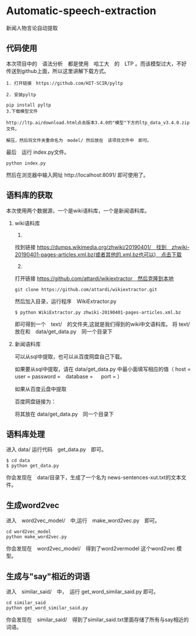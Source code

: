 # Automatic-speech-extraction
新闻人物言论自动提取

## 代码使用
本次项目中的　语法分析　都是使用　哈工大　的　LTP 。而该模型过大，不好传送到github上面，所以这里讲解下载方式。
	
    1. 打开链接　https://github.com/HIT-SCIR/pyltp

    2. 安装pyltp 

	pip install pyltp
    3.下载模型文件
	
    http://ltp.ai/download.html点击版本3.4.0的"模型"下方的ltp_data_v3.4.0.zip文件。
    
    解压，然后将文件夹重命名为　model/ 然后放在　该项目文件中　即可。

最后　运行 index.py文件。
```
python index.py
```
然后在浏览器中输入网址 http://localhost:8091/
即可使用了。
## 语料库的获取
本次使用两个数据源，一个是wiki语料库，一个是新闻语料库。
1. wiki语料库	

	1. 
	找到链接 https://dumps.wikimedia.org/zhwiki/20190401/　找到　zhwiki-20190401-pages-articles.xml.bz(或者其他的.xml.bz也可以)　点击下载
    
	2. 
	打开链接 https://github.com/attardi/wikiextractor　然后克隆到本地
    ```
    git clone https://github.com/attardi/wikiextractor.git
    ```
    然后加入目录，运行程序　WikiExtractor.py
    ```
    $ python WikiExtractor.py zhwiki-20190401-pages-articles.xml.bz
    ```
    即可得到一个　text/　的文件夹,这就是我们得到的wiki中文语料库。
    将 text/ 放在和　data/get_data.py　同一个目录下

2. 新闻语料库

	可以从sql中提取，也可以从百度网盘自己下载。
    
    如果要从sql中提取，请在 data/get_data.py 中最小面填写相应的值（    host =     user =    password =　database =   　 port = ）
    
    如果从百度云盘中提取
	
    百度网盘链接为：
    
    将其放在 data/get_data.py　同一个目录下

## 语料库处理
进入 data/ 运行代码　get_data.py　即可。
```shell
$ cd data
$ python get_data.py
```
你会发现在　data/目录下，生成了一个名为 news-sentences-xut.txt的文本文件。

## 生成word2vec
进入　word2vec_model/　中,运行　make_word2vec.py　即可。
```
cd word2vec_model
python make_word2vec.py
```
你会发现在　word2vec_model/　得到了word2vermodel 这个word2vec 模型。

## 生成与"say"相近的词语
进入　similar_said/　中，　运行 get_word_similar_said.py 即可。
```
cd similar_said
python get_word_similar_said.py
```
你会发现在　similar_said/　得到了similar_said.txt里面存储了所有与say相近的词语。

